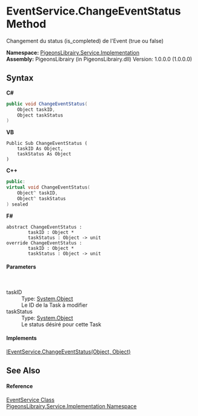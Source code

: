 # EventService.ChangeEventStatus Method 
 

Changement du status (is_completed) de l'Event (true ou false)

**Namespace:**&nbsp;<a href="61ea8cdd-bbb0-4640-7fbb-d4c259f85123">PigeonsLibrairy.Service.Implementation</a><br />**Assembly:**&nbsp;PigeonsLibrairy (in PigeonsLibrairy.dll) Version: 1.0.0.0 (1.0.0.0)

## Syntax

**C#**<br />
``` C#
public void ChangeEventStatus(
	Object taskID,
	Object taskStatus
)
```

**VB**<br />
``` VB
Public Sub ChangeEventStatus ( 
	taskID As Object,
	taskStatus As Object
)
```

**C++**<br />
``` C++
public:
virtual void ChangeEventStatus(
	Object^ taskID, 
	Object^ taskStatus
) sealed
```

**F#**<br />
``` F#
abstract ChangeEventStatus : 
        taskID : Object * 
        taskStatus : Object -> unit 
override ChangeEventStatus : 
        taskID : Object * 
        taskStatus : Object -> unit 
```


#### Parameters
&nbsp;<dl><dt>taskID</dt><dd>Type: <a href="http://msdn2.microsoft.com/en-us/library/e5kfa45b" target="_blank">System.Object</a><br />Le ID de la Task à modifier</dd><dt>taskStatus</dt><dd>Type: <a href="http://msdn2.microsoft.com/en-us/library/e5kfa45b" target="_blank">System.Object</a><br />Le status désiré pour cette Task</dd></dl>

#### Implements
<a href="e21c2dd1-9574-168b-e33b-1249289fa63a">IEventService.ChangeEventStatus(Object, Object)</a><br />

## See Also


#### Reference
<a href="e5e88bd9-1f4b-d606-b1c5-f9f94b87bcde">EventService Class</a><br /><a href="61ea8cdd-bbb0-4640-7fbb-d4c259f85123">PigeonsLibrairy.Service.Implementation Namespace</a><br />
